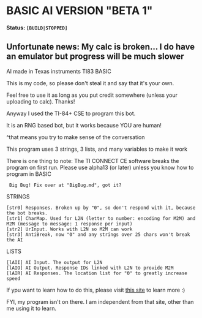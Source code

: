 # BASIC AI VERSION "BETA 1"
**Status: `[BUILD|STOPPED]`**

## Unfortunate news: My calc is broken... I do have an emulator but progress will be much slower

AI made in Texas instruments TI83 BASIC

This is my code, so please don't steal it and say that it's your own.

Feel free to use it as long as you put credit somewhere (unless your uploading to calc). Thanks!

Anyway I used the TI-84+ CSE to program this bot.

It is an RNG based bot, but it works because YOU are human!

^that means you try to make sense of the conversation

This program uses 3 strings, 3 lists, and many variables to make it work

There is one thing to note: The TI CONNECT CE software breaks the program on first run. Please use alpha13 (or later) unless you know how to program in BASIC

     Big Bug! Fix over at "BigBug.md", got it?

  STRINGS

    [str0] Responses. Broken up by "Θ", so don't respond with it, because the bot breaks.
    [str1] CharMap. Used for L2N (letter to number: encoding for M2M) and M2M (message to message: 1 response per input)
    [str2] UrInput. Works with L2N so M2M can work
    [str3] AntiBreak, now "Θ" and any strings over 25 chars won't break the AI

  LISTS

    [lAII] AI Input. The output for L2N
    [lAIO] AI Output. Response IDs linked with L2N to provide M2M
    [lAIR] AI Responses. The location list for "Θ" to greatly increase speed

If ypu want to learn how to do this, please visit [this site](http://tibasicdev.wikidot.com/home) to learn more :)

FYI, my program isn't on there. I am independent from that site, other than me using it to learn.
